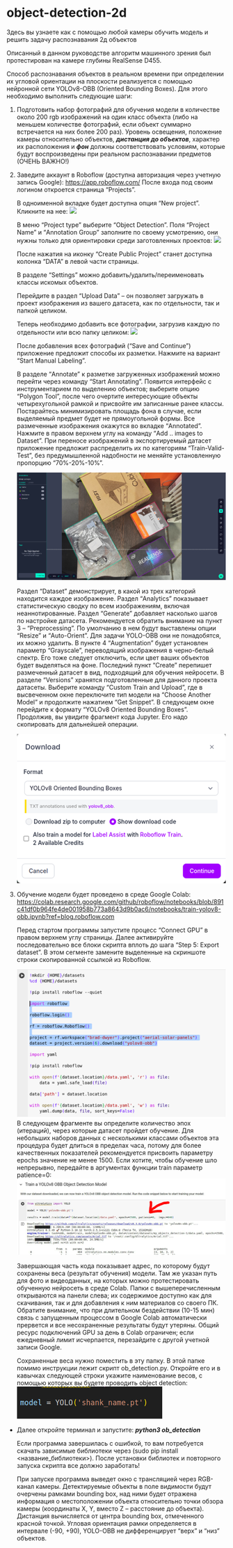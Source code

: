 # object-detection-2d

Здесь вы узнаете как с помощью любой камеры обучить модель и решить задачу распознавания 2д объектов

Описанный в данном руководстве алгоритм машинного зрения был протестирован на камере глубины RealSense D455.

Способ распознавания объектов в реальном времени при определении их угловой ориентации на плоскости реализуется с помощью нейронной сети YOLOv8-OBB (Oriented Bounding Boxes). Для этого необходимо выполнить следующие шаги:
1) Подготовить набор фотографий для обучения модели в количестве около 200 rgb изображений на один класс объекта (либо на меньшем количестве фотографий, если объект суммарно встречается на них более 200 раз). Уровень освещения, положение камеры относительно объектов, ***дистанция до объектов***, характер их расположения и ***фон*** должны соответствовать условиям, которые будут воспроизведены при реальном распознавании предметов (ОЧЕНЬ ВАЖНО!)

2) Заведите аккаунт в Roboflow (доступна авторизация через учетную запись Google): https://app.roboflow.com/  После входа под своим логином откроется страница “Projects”.

    В одноименной вкладке будет доступна опция “New project”. Кликните на нее:
    ![](/images/1.png) 


    В меню “Project type” выберите “Object Detection”. Поля “Project Name” и “Annotation Group” заполните по своему усмотрению, они нужны только для ориентировки среди заготовленных проектов:
    ![](/images/2.png)

    После нажатия на иконку “Create Public Project” станет доступна колонка “DATA” в левой части страницы.

    В разделе “Settings” можно добавить/удалить/переименовать классы искомых объектов.

    Перейдите в раздел “Upload Data” – он позволяет загружать в проект изображения из вашего датасета, как по отдельности, так и папкой целиком.

    Теперь необходимо добавить все фотографии, загрузив каждую по отдельности или всю папку целиком:
    ![](/images/3.png)

    После добавления всех фотографий (“Save and Continue”) приложение предложит способы их разметки. Нажмите на вариант “Start Manual Labeling”.

    В разделе “Annotate” к разметке загруженных изображений можно перейти через команду “Start Annotating”. Появится интерфейс с инструментарием по выделению объектов; выберите опцию “Polygon Tool”, после чего очертите интересующие объекты четырехугольной рамкой и присвойте им записанные ранее классы. Постарайтесь минимизировать площадь фона в случае, если выделяемый предмет будет не прямоугольной формы. Все размеченные изображения окажутся во вкладке “Annotated”. Нажмите в правом верхнем углу на команду “Add .. images to Dataset”. При переносе изображений в экспортируемый датасет приложение предложит распределить их по категориям “Train-Valid-Test”, без предумышленной надобности не меняйте установленную пропорцию “70%-20%-10%”.

    ![](images/4.png)

    Раздел “Dataset” демонстрирует, в какой из трех категорий находится каждое изображение.
    Раздел “Analytics” показывает статистическую сводку по всем изображениям, включая неаннотированные.
    Раздел “Generate” добавляет насколько шагов по настройке датасета. Рекомендуется обратить внимание на пункт 3 – “Preprocessing”. По умолчанию в нем будут выставлены опции “Resize” и “Auto-Orient”. Для задачи YOLO-OBB они не понадобятся, их можно удалить. В пункте 4 “Augmentation” будет установлен параметр “Grayscale”, переводящий изображения в черно-белый спектр. Его тоже следует отключить, если цвет ваших объектов будет выделяться на фоне. Последний пункт “Create” перепишет размеченный датасет в вид, подходящий для обучения нейросети.
    В разделе “Versions” хранятся подготовленные для данного проекта датасеты. Выберите команду “Custom Train and Upload”, где в высвеченном окне переключите тип модели на “Choose Another Model” и продолжите нажатием “Get Snippet”. В следующем окне перейдите к формату “YOLOv8 Oriented Bounding Boxes”. Продолжив, вы увидите фрагмент кода Jupyter. Его надо скопировать для дальнейшей операции.

    <img src="images/5.png" width="500"/>


3) Обучение модели будет проведено в среде Google Colab:
    https://colab.research.google.com/github/roboflow/notebooks/blob/891c41df0b964fe4de001958b773a8643d9b0ac6/notebooks/train-yolov8-obb.ipynb?ref=blog.roboflow.com

    Перед стартом программы запустите процесс “Connect GPU” в правом верхнем углу страницы. Далее активируйте последовательно все блоки скрипта вплоть до шага “Step 5: Export dataset”. В этом сегменте замените выделенные на скриншоте строки скопированной ссылкой из Roboflow.

    ![](images/6.png)
    В следующем фрагменте вы определите количество эпох (итераций), через которые датасет пройдет обучение. Для небольших наборов данных с несколькими классами объектов эта процедура будет длиться в пределах часа, потому для более качественных показателей рекомендуется присвоить параметру epochs значение не менее 1500. Если хотите, чтобы обучение шло непрерывно, передайте в аргументах функции train параметр patience=0:
    ![](images/7.png)



    Завершающая часть кода показывает адрес, по которому будут сохранены веса (результат обучения) модели. Там же указан путь для фото и видеоданных, на которых можно протестировать обученную нейросеть в среде Colab. Папки с вышеперечисленным открываются на панели слева; их содержимое доступно как для скачивания, так и для добавления к ним материалов со своего ПК. Обратите внимание, что при длительном бездействии (10-15 мин) связь с запущенным процессом в Google Colab автоматически прервется и все несохраненные результаты будут утеряны. Общий ресурс подключений GPU за день в Colab ограничен; если ежедневный лимит исчерпается, перезайдите с другой учетной записи Google.

    Сохраненные веса нужно поместить в эту папку. В этой папке помимо инструкции лежит скрипт ob_detection.py. Откройте его и в кавычках следующей строки укажите наименование весов, с помощью которых вы будете проводить object detection:
    ![alt text](images/8.png)
*
    Далее откройте терминал и запустите:
    ***python3 ob_detection***

    Если программа завершилась с ошибкой, то вам потребуется скачать зависимые библиотеки через (sudo pip install <название_библиотеки>).
    После установки библиотек и повторного запуска скрипта все должно заработать!

    При запуске программа выведет окно с трансляцией через RGB-канал камеры. Детектируемые объекты в поле видимости будут очерчены рамками bounding box, над ними будет отражена информация о местоположении объекта относительно точки обзора камеры (координаты X, Y, вместо Z – расстояние до объекта). Дистанция вычисляется от центра bounding box, отмеченного красной точкой. Угловая ориентация рамки определяется в интервале (-90, +90), YOLO-OBB не дифференцирует “верх” и “низ” объектов.

    

